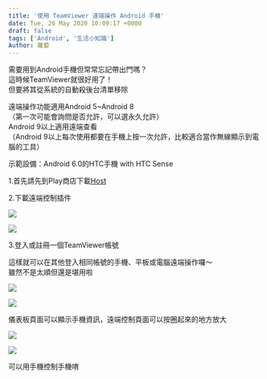 ```yaml
---
title: '使用 TeamViewer 遠端操作 Android 手機'
date: Tue, 26 May 2020 10:09:17 +0000
draft: false
tags: ['Android', '生活小知識']
Author: 蘿蔔
---
```


需要用到Android手機但常常忘記帶出門嗎？  
這時候TeamViewer就很好用了！  
但要將其從系統的自動殺後台清單移除

遠端操作功能適用Android 5~Android 8  
（第一次可能會詢問是否允許，可以選永久允許）  
Android 9以上適用遠端查看  
（Android 9以上每次使用都要在手機上按一次允許，比較適合當作無線顯示到電腦的工具）

示範設備：Android 6.0的HTC手機 with HTC Sense

1.首先請先到Play商店下載[Host](https://play.google.com/store/apps/details?id=com.teamviewer.host.market&hl=zh-TW)

2.下載遠端控制插件

![](https://static.yiy.tw/media/blog/2020052609581036.jpg)

![](https://static.yiy.tw/media/blog/2020052609584328.jpg)

3.登入或註冊一個TeamViewer帳號

這樣就可以在其他登入相同帳號的手機、平板或電腦遠端操作囉～  
雖然不是太順但還是堪用啦

![](https://static.yiy.tw/media/blog/2020052610083159.png)

![](https://static.yiy.tw/media/blog/2020052610064765.png)

儀表板頁面可以顯示手機資訊，遠端控制頁面可以按圈起來的地方放大

![](https://blog.steveyi.net/wp-content/uploads/media/blog/2020052609562446.gif)

![](https://static.yiy.tw/media/blog/2020052610054826.png)

可以用手機控制手機唷